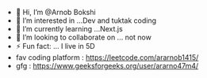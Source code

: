 - 👋 Hi, I’m @Arnob Bokshi
- 👀 I’m interested in ...Dev and tuktak coding
- 🌱 I’m currently learning ...Next.js 
- 💞️ I’m looking to collaborate on ... not now
- ⚡ Fun fact: ... I live in 5D
-  fav coding platform : https://leetcode.com/ararnob1415/
-  gfg : https://www.geeksforgeeks.org/user/ararno47m4/
 <!---
ararnob1415/ararnob1415 is a ✨ special ✨ repository because its `README.md` (this file) appears on your GitHub profile.
You can click the Preview link to take a look at your changes.
--->

